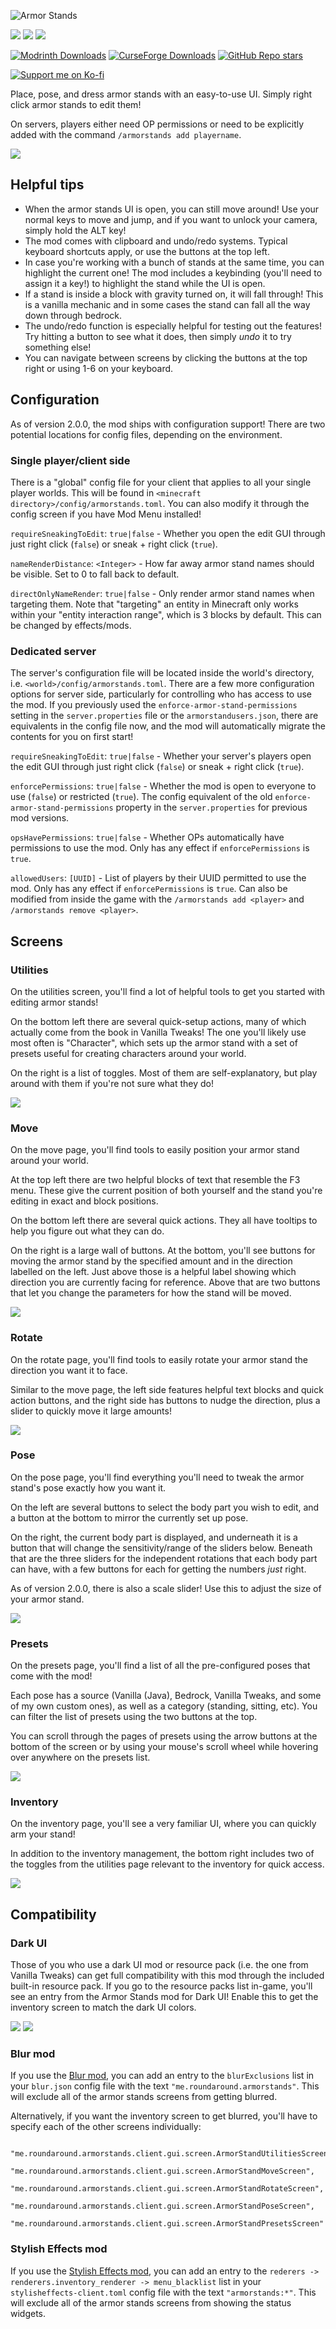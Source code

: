 ![Armor Stands](https://github.com/Roundaround/mc-fabric-armor-stands/raw/main/assets/title-round-1.png)

![](https://img.shields.io/badge/Loader-Fabric-313e51?style=for-the-badge)
![](https://img.shields.io/badge/MC-1.21--1.21.6%20|%201.20%20|%201.19-313e51?style=for-the-badge)
![](https://img.shields.io/badge/Side-Client+Server-313e51?style=for-the-badge)

[![Modrinth Downloads](https://img.shields.io/modrinth/dt/armor-stands?style=flat&logo=modrinth&color=00AF5C)](https://modrinth.com/mod/armor-stands)
[![CurseForge Downloads](https://img.shields.io/curseforge/dt/1295440?style=flat&logo=curseforge&color=F16436)](https://www.curseforge.com/minecraft/mc-mods/armor-stands)
[![GitHub Repo stars](https://img.shields.io/github/stars/Roundaround/mc-fabric-armor-stands?style=flat&logo=github)](https://github.com/Roundaround/mc-fabric-armor-stands)

[![Support me on Ko-fi](https://cdn.jsdelivr.net/npm/@intergrav/devins-badges@3/assets/compact/donate/kofi-singular-alt_vector.svg)](https://ko-fi.com/roundaround)

Place, pose, and dress armor stands with an easy-to-use UI. Simply right click armor stands to edit them!

On servers, players either need OP permissions or need to be explicitly added with the command `/armorstands add playername`.

![](https://cdn.modrinth.com/data/FlC9CXUY/images/e2b6a77e2849dbbf4a4cb92b822c8c340d955c87.png)

## Helpful tips

- When the armor stands UI is open, you can still move around! Use your normal keys to move and jump, and if you want to unlock your camera, simply hold the ALT key!
- The mod comes with clipboard and undo/redo systems. Typical keyboard shortcuts apply, or use the buttons at the top left.
- In case you're working with a bunch of stands at the same time, you can highlight the current one! The mod includes a keybinding (you'll need to assign it a key!) to highlight the stand while the UI is open.
- If a stand is inside a block with gravity turned on, it will fall through! This is a vanilla mechanic and in some cases the stand can fall all the way down through bedrock.
- The undo/redo function is especially helpful for testing out the features! Try hitting a button to see what it does, then simply _undo_ it to try something else!
- You can navigate between screens by clicking the buttons at the top right or using 1-6 on your keyboard.

## Configuration

As of version 2.0.0, the mod ships with configuration support! There are two potential locations for config files, depending on the environment.

### Single player/client side

There is a "global" config file for your client that applies to all your single player worlds. This will be found in `<minecraft directory>/config/armorstands.toml`. You can also modify it through the config screen if you have Mod Menu installed!

`requireSneakingToEdit`: `true|false` - Whether you open the edit GUI through just right click (`false`) or sneak + right click (`true`).

`nameRenderDistance`: `<Integer>` - How far away armor stand names should be visible. Set to 0 to fall back to default.

`directOnlyNameRender`: `true|false` - Only render armor stand names when targeting them. Note that "targeting" an entity in Minecraft only works within your "entity interaction range", which is 3 blocks by default. This can be changed by effects/mods.

### Dedicated server

The server's configuration file will be located inside the world's directory, i.e. `<world>/config/armorstands.toml`. There are a few more configuration options for server side, particularly for controlling who has access to use the mod. If you previously used the `enforce-armor-stand-permissions` setting in the `server.properties` file or the `armorstandusers.json`, there are equivalents in the config file now, and the mod will automatically migrate the contents for you on first start!

`requireSneakingToEdit`: `true|false` - Whether your server's players open the edit GUI through just right click (`false`) or sneak + right click (`true`).

`enforcePermissions`: `true|false` - Whether the mod is open to everyone to use (`false`) or restricted (`true`). The config equivalent of the old `enforce-armor-stand-permissions` property in the `server.properties` for previous mod versions.

`opsHavePermissions`: `true|false` - Whether OPs automatically have permissions to use the mod. Only has any effect if `enforcePermissions` is `true`.

`allowedUsers`: `[UUID]` - List of players by their UUID permitted to use the mod. Only has any effect if `enforcePermissions` is `true`. Can also be modified from inside the game with the `/armorstands add <player>` and `/armorstands remove <player>`.

## Screens

### Utilities

On the utilities screen, you'll find a lot of helpful tools to get you started with editing armor stands!

On the bottom left there are several quick-setup actions, many of which actually come from the book in Vanilla Tweaks! The one you'll likely use most often is "Character", which sets up the armor stand with a set of presets useful for creating characters around your world.

On the right is a list of toggles. Most of them are self-explanatory, but play around with them if you're not sure what they do!

![](https://cdn.modrinth.com/data/FlC9CXUY/images/58d63b19855039f2547b02e1624a916b525bcc5f.png)

### Move

On the move page, you'll find tools to easily position your armor stand around your world.

At the top left there are two helpful blocks of text that resemble the F3 menu. These give the current position of both yourself and the stand you're editing in exact and block positions.

On the bottom left there are several quick actions. They all have tooltips to help you figure out what they can do.

On the right is a large wall of buttons. At the bottom, you'll see buttons for moving the armor stand by the specified amount and in the direction labelled on the left. Just above those is a helpful label showing which direction you are currently facing for reference. Above that are two buttons that let you change the parameters for how the stand will be moved.

![](https://cdn.modrinth.com/data/FlC9CXUY/images/e9007d0e3c22459fefceb1a6fed98e1c3bf0613f.png)

### Rotate

On the rotate page, you'll find tools to easily rotate your armor stand the direction you want it to face.

Similar to the move page, the left side features helpful text blocks and quick action buttons, and the right side has buttons to nudge the direction, plus a slider to quickly move it large amounts!

![](https://cdn.modrinth.com/data/FlC9CXUY/images/227a04f4cdc58ec5076d94a54c6db86295657170.png)

### Pose

On the pose page, you'll find everything you'll need to tweak the armor stand's pose exactly how you want it.

On the left are several buttons to select the body part you wish to edit, and a button at the bottom to mirror the currently set up pose.

On the right, the current body part is displayed, and underneath it is a button that will change the sensitivity/range of the sliders below. Beneath that are the three sliders for the independent rotations that each body part can have, with a few buttons for each for getting the numbers _just_ right.

As of version 2.0.0, there is also a scale slider! Use this to adjust the size of your armor stand.

![](https://cdn.modrinth.com/data/FlC9CXUY/images/a790e199114bc2ed5258ca819f00eb5477bd1f52.png)

### Presets

On the presets page, you'll find a list of all the pre-configured poses that come with the mod!

Each pose has a source (Vanilla (Java), Bedrock, Vanilla Tweaks, and some of my own custom ones), as well as a category (standing, sitting, etc). You can filter the list of presets using the two buttons at the top.

You can scroll through the pages of presets using the arrow buttons at the bottom of the screen or by using your mouse's scroll wheel while hovering over anywhere on the presets list.

![](https://cdn.modrinth.com/data/FlC9CXUY/images/808c4ba7dd59a35a9dc903c96142fc6572547841.png)

### Inventory

On the inventory page, you'll see a very familiar UI, where you can quickly arm your stand!

In addition to the inventory management, the bottom right includes two of the toggles from the utilities page relevant to the inventory for quick access.

![](https://cdn.modrinth.com/data/FlC9CXUY/images/8f5c0728c0cf4ce90d1dc65e830918684c868573.png)

## Compatibility

### Dark UI

Those of you who use a dark UI mod or resource pack (i.e. the one from Vanilla Tweaks) can get full compatibility with this mod through the included built-in resource pack. If you go to the resource packs list in-game, you'll see an entry from the Armor Stands mod for Dark UI! Enable this to get the inventory screen to match the dark UI colors.

![](https://cdn.modrinth.com/data/FlC9CXUY/images/e4c04b64f126691151daa2a5d7f8d24efdf9d70f.png)
![](https://cdn.modrinth.com/data/FlC9CXUY/images/9031100324effbb3372fe60ed162baa075549cd3.png)

### Blur mod

If you use the [Blur mod](https://modrinth.com/mod/blur-fabric), you can add an entry to the `blurExclusions` list in your `blur.json` config file with the text `"me.roundaround.armorstands"`. This will exclude all of the armor stands screens from getting blurred.

Alternatively, if you want the inventory screen to get blurred, you'll have to specify each of the other screens individually:

```
    "me.roundaround.armorstands.client.gui.screen.ArmorStandUtilitiesScreen",
    "me.roundaround.armorstands.client.gui.screen.ArmorStandMoveScreen",
    "me.roundaround.armorstands.client.gui.screen.ArmorStandRotateScreen",
    "me.roundaround.armorstands.client.gui.screen.ArmorStandPoseScreen",
    "me.roundaround.armorstands.client.gui.screen.ArmorStandPresetsScreen"
```

### Stylish Effects mod

If you use the [Stylish Effects mod](https://modrinth.com/mod/stylish-effects), you can add an entry to the `rederers -> renderers.inventory_renderer -> menu_blacklist` list in your `stylisheffects-client.toml` config file with the text `"armorstands:*"`. This will exclude all of the armor stands screens from showing the status widgets.